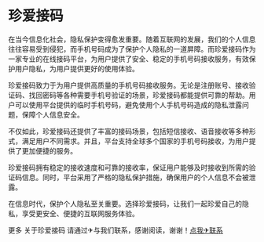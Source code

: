 # 珍爱接码

在当今信息化社会，隐私保护变得愈发重要。随着互联网的发展，我们的个人信息往往容易受到侵犯，而手机号码成为了保护个人隐私的一道屏障。而珍爱接码作为一家专业的在线接码平台，为用户提供了安全、稳定的手机号码接收服务，有效保护用户隐私，为用户提供更好的使用体验。

珍爱接码致力于为用户提供高质量的手机号码接收服务。无论是注册账号、接收验证码、找回密码等各种需要手机号验证的场景，珍爱接码都能提供可靠的帮助。用户可以使用平台提供的临时手机号码，避免使用个人手机号码造成的隐私泄露问题，保障个人信息安全。

不仅如此，珍爱接码还提供了丰富的接码场景，包括短信接收、语音接收等多种形式，满足用户不同需求。并且，平台支持全球多个国家的手机号码接收，为用户提供了更加便捷的服务。

珍爱接码拥有稳定的接收速度和可靠的接收率，保证用户能够及时接收到所需的验证码信息。同时，平台采用了严格的隐私保护措施，确保用户的个人信息不会被泄露。

在信息时代，保护个人隐私至关重要。选择珍爱接码，让我们一起珍爱自己的隐私，享受更安全、便捷的互联网服务体验。

更多 关于珍爱接码 请通过✈与我们联系，感谢阅读，谢谢！[点我✈联系](https://ads.k02.cc)